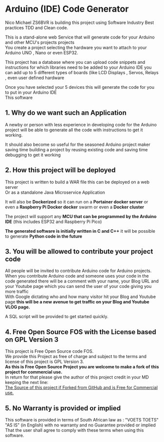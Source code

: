 # Arduino (IDE) Code Generator
Nico Michael ZS6BVR is building this project using Software Industry Best practices TDD and Clean code.

This is a stand-alone web Service that will generate code for your Arduino and other MCU's projects projects  
You create a project selecting the hardware you want to attach to your Arduino UNO , Nano or even ESP32.  
  

This project has a database where you can upload code snippets and instructions for which libraries need to be added to your Arduino IDE you can add up to 5 different types of boards (like LCD Displays , Servos, Relays , even user defined hardware

Once you have selected your 5 devices this will generate the code for you to put in your Arduino IDE  
This software 

## 1. Why do we want such an Application 
A newby or person with less experience in developing code for the Arduino project will be able to generate all the code with instructions to get it working.  
  
It should also become so useful for the seasoned Arduino project maker saving time building a project by reusing existing code and saving time debugging to get it working 


## 2. How this project will be deployed
This project is written to build a WAR file this can be deployed on a web server  
Or as a standalone Java Microservice Application  
  
It will also be **Dockerized** so it can run on a **Portainer docker server** or even a **Raspberry Pi Docker docker** swarm or even a **Docker cluster**

The project will support any **MCU that can be programmed by the Arduino IDE** (this includes ESP32 and Raspberry Pi Pico)  
  
**The generated software is initially written in C and C++** it will be possible to generate **Python code in the future**   
  
## 3. You will be allowed to contribute your project code
All people will be invited to contribute Arduino code for Arduino projects. When you contribute Arduino code and someone uses your code in the code generated there will be a comment with your name, your Blog URL and your Youtube page which you can send the user of your code giving you more traffic   
With Google dictating who and how many visitor hit your Blog and Youtube page **this will be a new avenue to get traffic on your Blog and Youtube VLOG page.**  

A SQL script will be provided to get started quickly.

## 4. Free Open Source FOS with the License based on GPL Version 3

This project is Free Open Source code FOS.   
We provide this Project as free of charge and subject to the terms and license of this project is GPL Version 3.   
**As this is Free Open Source Project you are welcome to make a fork of this project for commercial use.**   
In return for that please give the author of this project credit in your MD keeping the next line:   
[The Source of this project if Forked from GitHub and is Free for Commercial use.](https://github.com/nic0michael/RabbitMQProducerMicroservice)

## 5. No Warranty is provided or implied
This software is provided in terms of South African law as : "VOETS TOETS" "AS IS" (in English) with no warranty and no Guarantee provided or implied That the user shall agree to comply with these terms when using this software.

